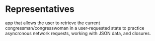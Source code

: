 # Representatives
app that allows the user to retrieve the current congressman/congresswoman in a user-requested state to practice asyncronous network requests, working with JSON data, and closures.
